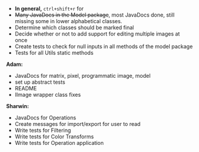 **<u></u>**
<ul>
<li>
<b>In general,</b> <code>ctrl+shift+r</code> for <i></i></li>
<li>
<strike>Many JavaDocs in the Model package</strike>, most JavaDocs done, still missing some in lower
alphabetical classes.
</li>
<li>
Determine which classes should be marked final
</li>
<li>
Decide whether or not to add support for editing multiple images at once</li>
<li>
Create tests to check for null inputs in all methods of the model package</li>
<li>
Tests for all Utils static methods</li></ul>

<b>Adam:</b> <ul>
<li>
JavaDocs for matrix, pixel, programmatic image, model</li>
<li>
set up abstract tests</li>
<li>
README</li>
<li>
IImage wrapper class fixes</li></ul>
<b>Sharwin:</b> <ul>
<li> JavaDocs for Operations </li>
<li> Create messages for import/export for user to read</li>
<li> Write tests for Filtering</li>
<li> Write tests for Color Transforms</li>
<li> Write tests for Operation application</li>
</ul>